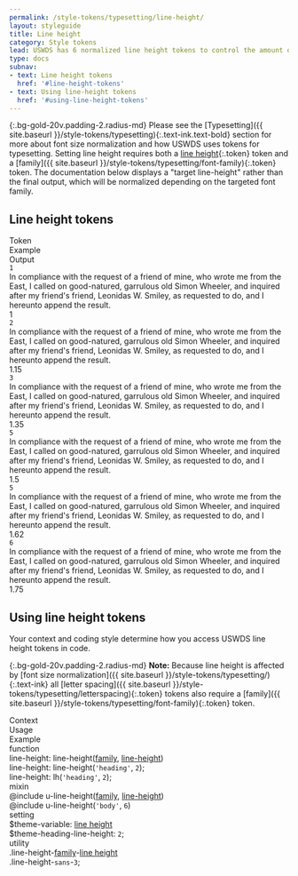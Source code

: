 ```yaml
---
permalink: /style-tokens/typesetting/line-height/
layout: styleguide
title: Line height
category: Style tokens
lead: USWDS has 6 normalized line height tokens to control the amount of space between lines in a block of text.
type: docs
subnav:
- text: Line height tokens
  href: '#line-height-tokens'
- text: Using line-height tokens
  href: '#using-line-height-tokens'
---
```


{:.bg-gold-20v.padding-2.radius-md}
Please see the [Typesetting]({{ site.baseurl }}/style-tokens/typesetting){:.text-ink.text-bold} section for more about font size normalization and how USWDS uses tokens for typesetting. Setting line height requires both a [line height](#0){:.token} token and a [family]({{ site.baseurl }}/style-tokens/typesetting/font-family){:.token} token. The documentation below displays a "target line-height" rather than the final output, which will be normalized depending on the targeted font family.

## Line height tokens

<div class="bg-white radius-md border padding-x-2 padding-top-1 padding-bottom-2px font-mono-3">
  <div class="grid-row grid-gap flex-align-center margin-bottom-2 padding-bottom-1 border-bottom-2px text-bold">
    <div class="grid-col-3 text-700 font-sans-1">Token</div>
    <div class="grid-col-6 text-700 font-sans-1">Example</div>
    <div class="grid-col-fill text-700 font-sans-1">Output</div>
  </div>
  <div class="grid-row grid-gap flex-align-center padding-bottom-2 margin-bottom-2 border-bottom border-gray-10">
    <div class="grid-col-3"><code>1</code></div>
    <div class="grid-col-6 font-sans-6 line-height-sans-1">In compliance with the request of a friend of mine, who wrote me from the East, I called on good-natured, garrulous old Simon Wheeler, and inquired after my friend's friend, Leonidas W. Smiley, as requested to do, and I hereunto append the result.</div>
    <div class="grid-col-fill font-mono-3">1</div>
  </div>
  <div class="grid-row grid-gap flex-align-center padding-bottom-2 margin-bottom-2 border-bottom border-gray-10">
    <div class="grid-col-3"><code>2</code></div>
    <div class="grid-col-6 font-sans-6 line-height-sans-2">In compliance with the request of a friend of mine, who wrote me from the East, I called on good-natured, garrulous old Simon Wheeler, and inquired after my friend's friend, Leonidas W. Smiley, as requested to do, and I hereunto append the result.</div>
    <div class="grid-col-fill font-mono-3">1.15</div>
  </div>
  <div class="grid-row grid-gap flex-align-center padding-bottom-2 margin-bottom-2 border-bottom border-gray-10">
    <div class="grid-col-3"><code>3</code></div>
    <div class="grid-col-6 font-sans-6 line-height-sans-3">In compliance with the request of a friend of mine, who wrote me from the East, I called on good-natured, garrulous old Simon Wheeler, and inquired after my friend's friend, Leonidas W. Smiley, as requested to do, and I hereunto append the result.</div>
    <div class="grid-col-fill font-mono-3">1.35</div>
  </div>
  <div class="grid-row grid-gap flex-align-center padding-bottom-2 margin-bottom-2 border-bottom border-gray-10">
    <div class="grid-col-3"><code>5</code></div>
    <div class="grid-col-6 font-sans-6 line-height-sans-5">In compliance with the request of a friend of mine, who wrote me from the East, I called on good-natured, garrulous old Simon Wheeler, and inquired after my friend's friend, Leonidas W. Smiley, as requested to do, and I hereunto append the result.</div>
    <div class="grid-col-fill font-mono-3">1.5</div>
  </div>
  <div class="grid-row grid-gap flex-align-center padding-bottom-2 margin-bottom-2 border-bottom border-gray-10">
    <div class="grid-col-3"><code>5</code></div>
    <div class="grid-col-6 font-sans-6 line-height-sans-5">In compliance with the request of a friend of mine, who wrote me from the East, I called on good-natured, garrulous old Simon Wheeler, and inquired after my friend's friend, Leonidas W. Smiley, as requested to do, and I hereunto append the result.</div>
    <div class="grid-col-fill font-mono-3">1.62</div>
  </div>
  <div class="grid-row grid-gap flex-align-center padding-bottom-2">
    <div class="grid-col-3"><code>6</code></div>
    <div class="grid-col-6 font-sans-6 line-height-sans-6">In compliance with the request of a friend of mine, who wrote me from the East, I called on good-natured, garrulous old Simon Wheeler, and inquired after my friend's friend, Leonidas W. Smiley, as requested to do, and I hereunto append the result.</div>
    <div class="grid-col-fill font-mono-3">1.75</div>
  </div>
</div>

## Using line height tokens
Your context and coding style determine how you access USWDS line height tokens in code.

{:.bg-gold-20v.padding-2.radius-md}
**Note:** Because line height is affected by [font size normalization]({{ site.baseurl }}/style-tokens/typesetting/){:.text-ink} all [letter spacing]({{ site.baseurl }}/style-tokens/typesetting/letterspacing){:.token} tokens also require a [family]({{ site.baseurl }}/style-tokens/typesetting/font-family){:.token} token.

<div class="bg-white radius-md border padding-x-2 padding-top-1 padding-bottom-2px">
  <div class="grid-row grid-gap flex-align-center margin-bottom-1 padding-bottom-1 border-bottom-2px text-bold">
    <div class="grid-col-2 text-700 font-sans-1">Context</div>
    <div class="grid-col-5 text-700 font-sans-1">Usage</div>
    <div class="grid-col-5 text-700 font-sans-1">Example</div>
  </div>
  <div class="grid-row grid-gap flex-align-center padding-bottom-1 margin-bottom-1 border-bottom border-gray-10 font-mono-3">
    <div class="grid-col-2 text-bold font-sans-3">function
    </div>
    <div class="grid-col-5">line-height: line-height(<a href="{{ site.baseurl }}/style-tokens/typesetting/font-family/" class="token">family</a>, <a href="{{ site.baseurl }}/style-tokens/typesetting/line-height/" class="token">line-height</a>)</div>
    <div class="grid-col-5">
      line-height: line-height(<code>'heading'</code>, <code>2</code>);<br/>
      line-height: lh(<code>'heading'</code>, <code>2</code>);<br/>
    </div>
  </div>
  <div class="grid-row grid-gap flex-align-center padding-bottom-1 margin-bottom-1 border-bottom border-gray-10 font-mono-3">
    <div class="grid-col-2 text-bold font-sans-3">
      mixin
    </div>
    <div class="grid-col-5">@include u-line-height(<a href="{{ site.baseurl }}/style-tokens/typesetting/font-family/" class="token">family</a>, <a href="{{ site.baseurl }}/style-tokens/typesetting/line-height/" class="token">line-height</a>)</div>
    <div class="grid-col-5">@include u-line-height(<code>'body'</code>, <code>6</code>)</div>
  </div>
  <div class="grid-row grid-gap flex-align-center padding-bottom-1 margin-bottom-1 border-bottom border-gray-10 font-mono-3">
    <div class="grid-col-2 text-bold font-sans-3">setting</div>
    <div class="grid-col-5">$theme-variable: <a href="{{ site.baseurl }}/style-tokens/typesetting/line-height/" class="token">line height</a></div>
    <div class="grid-col-5">$theme-heading-line-height: <code>2</code>;</div>
  </div>
  <div class="grid-row grid-gap flex-align-center padding-bottom-1 font-mono-3">
    <div class="grid-col-2 text-bold font-sans-3">utility
    </div>
    <div class="grid-col-5">.line-height-<a href="{{ site.baseurl }}/style-tokens/typesetting/font-family/" class="token">family</a>-<a href="{{ site.baseurl }}/style-tokens/typesetting/letterspacing/" class="token">line height</a></div>
    <div class="grid-col-5">.line-height-<code>sans</code>-<code>3</code>;</div>
  </div>
</div>
